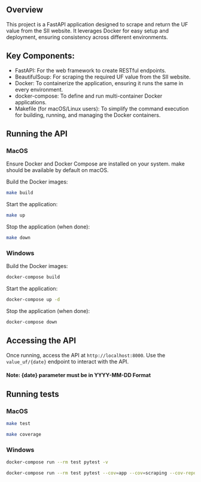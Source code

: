 ## Overview

This project is a FastAPI application designed to scrape and return the UF value from the SII website. It leverages Docker for easy setup and deployment, ensuring consistency across different environments.

## Key Components:

- FastAPI: For the web framework to create RESTful endpoints.
- BeautifulSoup: For scraping the required UF value from the SII website.
- Docker: To containerize the application, ensuring it runs the same in every environment.
- docker-compose: To define and run multi-container Docker applications.
- Makefile (for macOS/Linux users): To simplify the command execution for building, running, and managing the Docker containers.

## Running the API

### MacOS

Ensure Docker and Docker Compose are installed on your system. make should be available by default on macOS.

Build the Docker images:

```bash
make build
```

Start the application:

```bash
make up
```

Stop the application (when done):

```bash
make down
```

### Windows

Build the Docker images:

```bash
docker-compose build
```

Start the application:

```bash
docker-compose up -d
```

Stop the application (when done):

```bash
docker-compose down
```

## Accessing the API

Once running, access the API at `http://localhost:8000`. Use the `value_uf/{date}` endpoint to interact with the API.

#### Note: {date} parameter must be in YYYY-MM-DD Format

## Running tests

### MacOS

```bash
make test
```

```bash
make coverage
```

### Windows

```bash
docker-compose run --rm test pytest -v
```

```bash
docker-compose run --rm test pytest --cov=app --cov=scraping --cov-report term-missing --cov-report html
```
